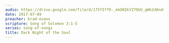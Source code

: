 ```yaml
---
audio: https://drive.google.com/file/d/175YIff9-_mkO0IkYZ7OUU_gWk2dAndvf/view
date: 2017-07-09
preacher: brad-evans
scripture: Song of Solomon 3:1-5
series: song-of-songs
title: Dark Night of the Soul
---
```

